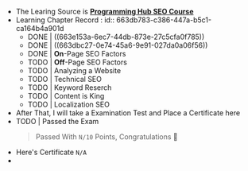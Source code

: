 - The Learing Source is [__Programming Hub SEO Course__](https://programminghub.io/coursedetail/programming/learn/SEO/70)
- Learning Chapter Record :
  id:: 663db783-c386-447a-b5c1-ca164b4a901d
	- DONE | ((663e153a-6ec7-44db-873e-27c5cfa0f785))
	- DONE | ((663dbc27-0e74-45a6-9e91-027da0a06f56))
	- DONE | **On**-Page SEO Factors
	- TODO | **Off**-Page SEO Factors
	- TODO | Analyzing a Website
	- TODO | Technical SEO
	- TODO | Keyword Reserch
	- TODO | Content is King
	- TODO | Localization SEO
- After That, I will take a Examination Test and Place a Certificate here
- TODO | Passed the Exam
  > Passed With `N/10` Points, Congratulations 🎉
- Here's Certificate `N/A`
-